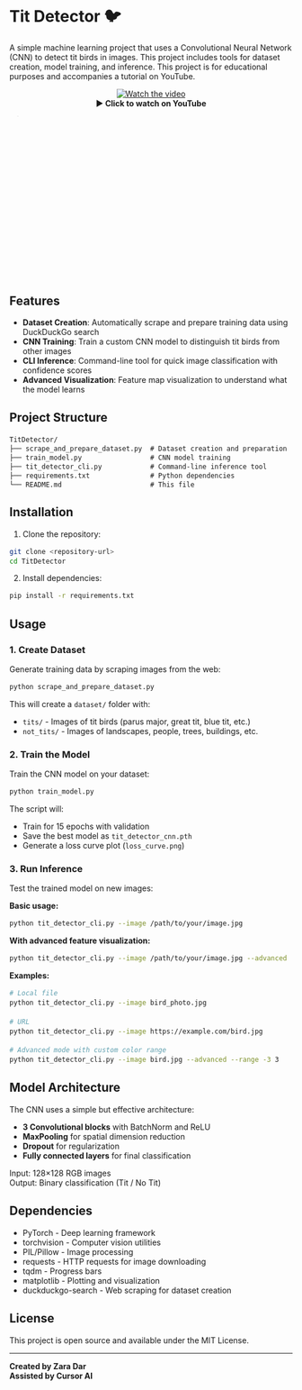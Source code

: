 # Tit Detector 🐦

A simple machine learning project that uses a Convolutional Neural Network (CNN) to detect tit birds in images. This project includes tools for dataset creation, model training, and inference.
This project is for educational purposes and accompanies a tutorial on YouTube.<p align="center">
<p align="center">
  <a href="https://www.youtube.com/watch?v=nS8fRwTkC_0" target="_blank">
    <img src="https://img.youtube.com/vi/nS8fRwTkC_0/0.jpg" width="480" alt="Watch the video">
  </a><br>
  <b>▶️ Click to watch on YouTube</b>
</p>

![Tit Detector Demo](Readme_animated.gif)

## Features

- **Dataset Creation**: Automatically scrape and prepare training data using DuckDuckGo search
- **CNN Training**: Train a custom CNN model to distinguish tit birds from other images
- **CLI Inference**: Command-line tool for quick image classification with confidence scores
- **Advanced Visualization**: Feature map visualization to understand what the model learns

## Project Structure

```
TitDetector/
├── scrape_and_prepare_dataset.py  # Dataset creation and preparation
├── train_model.py                 # CNN model training
├── tit_detector_cli.py            # Command-line inference tool
├── requirements.txt               # Python dependencies
└── README.md                      # This file
```

## Installation

1. Clone the repository:
```bash
git clone <repository-url>
cd TitDetector
```

2. Install dependencies:
```bash
pip install -r requirements.txt
```

## Usage

### 1. Create Dataset
Generate training data by scraping images from the web:
```bash
python scrape_and_prepare_dataset.py
```

This will create a `dataset/` folder with:
- `tits/` - Images of tit birds (parus major, great tit, blue tit, etc.)
- `not_tits/` - Images of landscapes, people, trees, buildings, etc.

### 2. Train the Model
Train the CNN model on your dataset:
```bash
python train_model.py
```

The script will:
- Train for 15 epochs with validation
- Save the best model as `tit_detector_cnn.pth`
- Generate a loss curve plot (`loss_curve.png`)

### 3. Run Inference
Test the trained model on new images:

**Basic usage:**
```bash
python tit_detector_cli.py --image /path/to/your/image.jpg
```

**With advanced feature visualization:**
```bash
python tit_detector_cli.py --image /path/to/your/image.jpg --advanced
```

**Examples:**
```bash
# Local file
python tit_detector_cli.py --image bird_photo.jpg

# URL
python tit_detector_cli.py --image https://example.com/bird.jpg

# Advanced mode with custom color range
python tit_detector_cli.py --image bird.jpg --advanced --range -3 3
```

## Model Architecture

The CNN uses a simple but effective architecture:
- **3 Convolutional blocks** with BatchNorm and ReLU
- **MaxPooling** for spatial dimension reduction
- **Dropout** for regularization
- **Fully connected layers** for final classification

Input: 128×128 RGB images  
Output: Binary classification (Tit / No Tit)

## Dependencies

- PyTorch - Deep learning framework
- torchvision - Computer vision utilities
- PIL/Pillow - Image processing
- requests - HTTP requests for image downloading
- tqdm - Progress bars
- matplotlib - Plotting and visualization
- duckduckgo-search - Web scraping for dataset creation


## License

This project is open source and available under the MIT License.

---

**Created by Zara Dar**  
**Assisted by Cursor AI**
